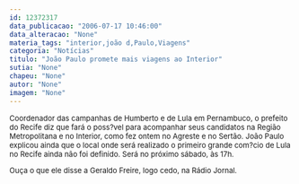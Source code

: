 ```yaml
---
id: 12372317
data_publicacao: "2006-07-17 10:46:00"
data_alteracao: "None"
materia_tags: "interior,joão d,Paulo,Viagens"
categoria: "Notícias"
titulo: "João Paulo promete mais viagens ao Interior"
sutia: "None"
chapeu: "None"
autor: "None"
imagem: "None"
---
```

<p><FONT size=2></p>
<p><P>Coordenador das campanhas de Humberto e de Lula em Pernambuco, o prefeito do Recife diz que fará o poss?vel para acompanhar seus candidatos na Região Metropolitana e no Interior, como fez ontem no Agreste e no Sertão. João Paulo explicou ainda que o local onde será realizado o primeiro grande com?cio de Lula no Recife ainda não foi definido. Será no próximo sábado, às 17h.</P></p>
<p><P>Ouça o que ele disse a Geraldo Freire, logo cedo, na Rádio Jornal.</P></FONT> </p>

